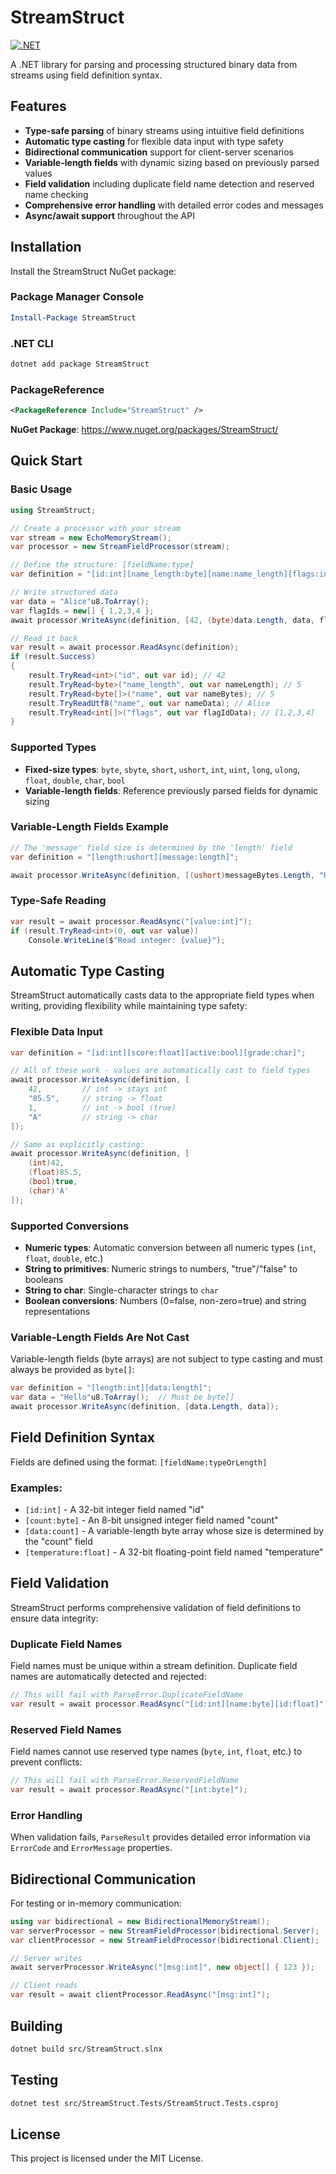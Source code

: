 # StreamStruct

[![.NET](https://github.com/djgosnell/StreamStruct/actions/workflows/dotnet.yml/badge.svg)](https://github.com/djgosnell/StreamStruct/actions/workflows/dotnet.yml)

A .NET library for parsing and processing structured binary data from streams using field definition syntax.

## Features

- **Type-safe parsing** of binary streams using intuitive field definitions
- **Automatic type casting** for flexible data input with type safety
- **Bidirectional communication** support for client-server scenarios
- **Variable-length fields** with dynamic sizing based on previously parsed values
- **Field validation** including duplicate field name detection and reserved name checking
- **Comprehensive error handling** with detailed error codes and messages
- **Async/await support** throughout the API

## Installation

Install the StreamStruct NuGet package:

### Package Manager Console
```powershell
Install-Package StreamStruct
```

### .NET CLI
```bash
dotnet add package StreamStruct
```

### PackageReference
```xml
<PackageReference Include="StreamStruct" />
```

**NuGet Package**: https://www.nuget.org/packages/StreamStruct/

## Quick Start

### Basic Usage

```csharp
using StreamStruct;

// Create a processor with your stream
var stream = new EchoMemoryStream();
var processor = new StreamFieldProcessor(stream);

// Define the structure: [fieldName:type]
var definition = "[id:int][name_length:byte][name:name_length][flags:int:4]";

// Write structured data
var data = "Alice"u8.ToArray();
var flagIds = new[] { 1,2,3,4 };
await processor.WriteAsync(definition, [42, (byte)data.Length, data, flagIds]);

// Read it back
var result = await processor.ReadAsync(definition);
if (result.Success)
{
    result.TryRead<int>("id", out var id); // 42
    result.TryRead<byte>("name_length", out var nameLength); // 5
    result.TryRead<byte[]>("name", out var nameBytes); // 5
    result.TryReadUtf8("name", out var nameData); // Alice
    result.TryRead<int[]>("flags", out var flagIdData); // [1,2,3,4]
}
```

### Supported Types

- **Fixed-size types**: `byte`, `sbyte`, `short`, `ushort`, `int`, `uint`, `long`, `ulong`, `float`, `double`, `char`, `bool`
- **Variable-length fields**: Reference previously parsed fields for dynamic sizing

### Variable-Length Fields Example

```csharp
// The 'message' field size is determined by the 'length' field
var definition = "[length:ushort][message:length]";

await processor.WriteAsync(definition, [(ushort)messageBytes.Length, "Hello, World!"u8.ToArray()]);
```

### Type-Safe Reading

```csharp
var result = await processor.ReadAsync("[value:int]");
if (result.TryRead<int>(0, out var value))
    Console.WriteLine($"Read integer: {value}");
```

## Automatic Type Casting

StreamStruct automatically casts data to the appropriate field types when writing, providing flexibility while maintaining type safety:

### Flexible Data Input

```csharp
var definition = "[id:int][score:float][active:bool][grade:char]";

// All of these work - values are automatically cast to field types
await processor.WriteAsync(definition, [
    42,         // int -> stays int
    "85.5",     // string -> float
    1,          // int -> bool (true)
    "A"         // string -> char
]);

// Same as explicitly casting:
await processor.WriteAsync(definition, [
    (int)42,
    (float)85.5,
    (bool)true,
    (char)'A'
]);
```

### Supported Conversions

- **Numeric types**: Automatic conversion between all numeric types (`int`, `float`, `double`, etc.)
- **String to primitives**: Numeric strings to numbers, "true"/"false" to booleans
- **String to char**: Single-character strings to `char`
- **Boolean conversions**: Numbers (0=false, non-zero=true) and string representations

### Variable-Length Fields Are Not Cast

Variable-length fields (byte arrays) are not subject to type casting and must always be provided as `byte[]`:

```csharp
var definition = "[length:int][data:length]";
var data = "Hello"u8.ToArray();  // Must be byte[]
await processor.WriteAsync(definition, [data.Length, data]);
```

## Field Definition Syntax

Fields are defined using the format: `[fieldName:typeOrLength]`

### Examples:
- `[id:int]` - A 32-bit integer field named "id"
- `[count:byte]` - An 8-bit unsigned integer field named "count"  
- `[data:count]` - A variable-length byte array whose size is determined by the "count" field
- `[temperature:float]` - A 32-bit floating-point field named "temperature"

## Field Validation

StreamStruct performs comprehensive validation of field definitions to ensure data integrity:

### Duplicate Field Names
Field names must be unique within a stream definition. Duplicate field names are automatically detected and rejected:

```csharp
// This will fail with ParseError.DuplicateFieldName
var result = await processor.ReadAsync("[id:int][name:byte][id:float]");
```

### Reserved Field Names
Field names cannot use reserved type names (`byte`, `int`, `float`, etc.) to prevent conflicts:

```csharp
// This will fail with ParseError.ReservedFieldName  
var result = await processor.ReadAsync("[int:byte]");
```

### Error Handling
When validation fails, `ParseResult` provides detailed error information via `ErrorCode` and `ErrorMessage` properties.

## Bidirectional Communication

For testing or in-memory communication:

```csharp
using var bidirectional = new BidirectionalMemoryStream();
var serverProcessor = new StreamFieldProcessor(bidirectional.Server);
var clientProcessor = new StreamFieldProcessor(bidirectional.Client);

// Server writes
await serverProcessor.WriteAsync("[msg:int]", new object[] { 123 });

// Client reads
var result = await clientProcessor.ReadAsync("[msg:int]");
```

## Building

```bash
dotnet build src/StreamStruct.slnx
```

## Testing

```bash
dotnet test src/StreamStruct.Tests/StreamStruct.Tests.csproj
```

## License

This project is licensed under the MIT License.